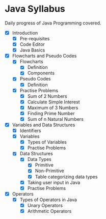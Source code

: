 # Java Syllabus

Daily progress of Java Programming covered.

- [x] Introduction
    - [x] Pre-requisites
    - [x] Code Editor
    - [x] Java Basics
- [x] Flowcharts and Pseudo Codes
    - [x] Flowcharts
        - [x] Definition
        - [x] Components
    - [x] Pseudo Codes
        - [x] Definition
    - [x] Practise Problems
        - [x] Sum of 2 Numbers
        - [x] Calculate Simple Interest
        - [x] Maximum of 3 Numbers
        - [x] Finding Prime Number
        - [x] Sum of n Natural Numbers
- [x] Variables and Data Structures
    - [x] Identifiers
    - [x] Variables
        - [x] Types of Variables
        - [x] Practise Problems
    - [x] Data Structures
        - [x] Data Types
            - [x] Primitive
            - [x] Non-Primitive
            - [x] Table categorizing data types
        - [x] Taking user input in Java
        - [x] Practise Problems
- [x] Operators
    - [x] Types of Operators in Java
        - [x] Unary Operators 
        - [x] Arithmetic Operators
